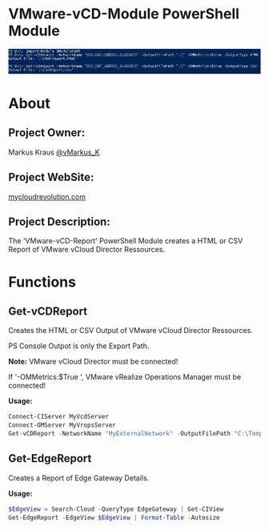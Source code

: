 VMware-vCD-Module PowerShell Module
===================================

![Get-vCDReport](/media/Get-vCDReport.png)

# About

## Project Owner:

Markus Kraus [@vMarkus_K](https://twitter.com/vMarkus_K)

## Project WebSite:
[mycloudrevolution.com](http://mycloudrevolution.com/)

## Project Description:

The 'VMware-vCD-Report' PowerShell Module creates a HTML or CSV Report of VMware vCloud Director Ressources.

# Functions

## Get-vCDReport

Creates the HTML or CSV Output of VMware vCloud Director Ressources.

PS Console Outpot is only the Export Path.

**Note:**
VMware vCloud Director must be connected!

If '-OMMetrics:$True ', VMware vRealize Operations Manager must be connected!

**Usage:**
```powershell
Connect-CIServer MyVcdServer
Connect-OMServer MyVropsServer
Get-vCDReport -NetworkName "MyExternalNetwork" -OutputFilePath "C:\Temp\" -OMMetrics:$True -OutputType "HTML"
```

## Get-EdgeReport

Creates a Report of Edge Gateway Details. 

**Usage:**
```powershell
$EdgeView = Search-Cloud -QueryType EdgeGateway | Get-CIView
Get-EdgeReport -EdgeView $EdgeView | Format-Table -Autosize
```

